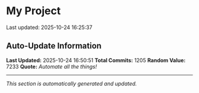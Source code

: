 # My Project


Last updated: 2025-10-24 16:25:37




























































































































































































































































































































































































































































































































































































































































































































































































































































































































































































































































































































































































































































































































































































































































































































































































































































## Auto-Update Information

**Last Updated:** 2025-10-24 16:50:51
**Total Commits:** 1205
**Random Value:** 7233
**Quote:** _Automate all the things!_

---
_This section is automatically generated and updated._